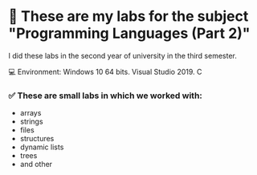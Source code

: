 # :pushpin: These are my labs for the subject "Programming Languages (Part 2)"

I did these labs in the second year of university in the third semester.

:computer: Environment: Windows 10 64 bits. Visual Studio 2019. С

### :white_check_mark: These are small labs in which we worked with:
- arrays
- strings
- files
- structures
- dynamic lists
- trees
- and other
